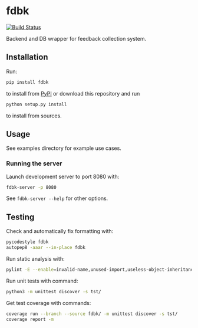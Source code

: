 # fdbk

[![Build Status](https://travis-ci.org/kangasta/fdbk.svg?branch=master)](https://travis-ci.org/kangasta/fdbk)

Backend and DB wrapper for feedback collection system.

## Installation

Run:

```bash
pip install fdbk
```

to install from [PyPI](https://pypi.org/project/fdbk/) or download this repository and run

```bash
python setup.py install
```

to install from sources.

## Usage

See examples directory for example use cases.

### Running the server

Launch development server to port 8080 with:

```bash
fdbk-server -p 8080
```

See `fdbk-server --help` for other options.

## Testing

Check and automatically fix formatting with:

```bash
pycodestyle fdbk
autopep8 -aaar --in-place fdbk
```

Run static analysis with:

```bash
pylint -E --enable=invalid-name,unused-import,useless-object-inheritance fdbk
```

Run unit tests with command:

```bash
python3 -m unittest discover -s tst/
```

Get test coverage with commands:

```bash
coverage run --branch --source fdbk/ -m unittest discover -s tst/
coverage report -m
```
